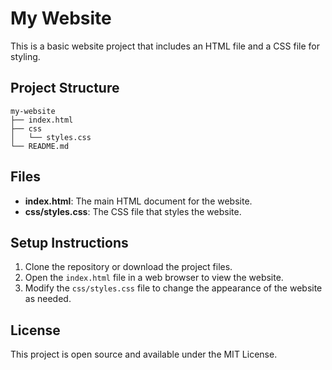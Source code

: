 # My Website

This is a basic website project that includes an HTML file and a CSS file for styling.

## Project Structure

```
my-website
├── index.html
├── css
│   └── styles.css
└── README.md
```

## Files

- **index.html**: The main HTML document for the website.
- **css/styles.css**: The CSS file that styles the website.

## Setup Instructions

1. Clone the repository or download the project files.
2. Open the `index.html` file in a web browser to view the website.
3. Modify the `css/styles.css` file to change the appearance of the website as needed.

## License

This project is open source and available under the MIT License.